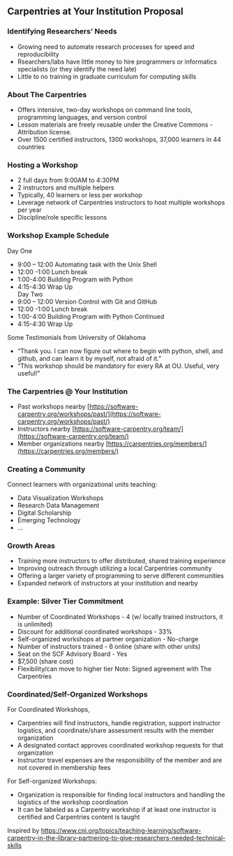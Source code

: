 ## Carpentries at Your Institution Proposal

### Identifying Researchers’ Needs 
* Growing need to automate research processes for speed and reproducibility
* Rsearchers/labs have little money to hire programmers or informatics specialists (or they identify the need late)
* Little to no training in graduate curriculum for computing skills

### About The Carpentries
* Offers intensive, two-day workshops on command line tools, programming languages, and version control
* Lesson materials are freely reusable under the Creative Commons - Attribution license.
* Over 1500 certified instructors, 1300 workshops, 37,000 learners in 44 countries

### Hosting a Workshop
* 2 full days from 9:00AM to 4:30PM
* 2 instructors and multiple helpers
* Typically, 40 learners or less per workshop
* Leverage network of Carpentries instructors to host multiple workshops per year
* Discipline/role specific lessons
 
### Workshop Example Schedule
Day One
* 9:00 – 12:00 Automating task with the Unix Shell
* 12:00 -1:00 Lunch break
* 1:00-4:00 Building Program with Python
* 4:15-4:30 Wrap Up  
Day Two
* 9:00 – 12:00 Version Control with Git and GitHub
* 12:00 -1:00 Lunch break
* 1:00-4:00 Building Program with Python Continued
* 4:15-4:30 Wrap Up
 
Some Testimonials from University of Oklahoma
* “Thank you. I can now figure out where to begin with python, shell, and github, and can learn it by myself, not afraid of it.”
* “This workshop should be mandatory for every RA at OU. Useful, very useful!”
 
### The Carpentries @ Your Institution
* Past workshops nearby [https://software-carpentry.org/workshops/past/](https://software-carpentry.org/workshops/past/)
* Instructors nearby [https://software-carpentry.org/team/](https://software-carpentry.org/team/)
* Member organizations nearby [https://carpentries.org/members/](https://carpentries.org/members/)
   
### Creating a Community
Connect learners with organizational units teaching:
* Data Visualization Workshops
* Research Data Management
* Digital Scholarship
* Emerging Technology
* ...
 
### Growth Areas
* Training more instructors to offer distributed, shared training experience
* Improving outreach through utilizing a local Carpentries community
* Offering a larger variety of programming to serve different communities
* Expanded network of instructors at your institution and nearby
 
###  Example: Silver Tier Commitment
* Number of Coordinated Workshops - 4 (w/ locally trained instructors, it is unlimited)
* Discount for additional coordinated workshops - 33%
* Self-organized workshops at partner organization - No-charge
* Number of instructors trained - 6 online (share with other units)
* Seat on the SCF Advisory Board - Yes
* $7,500 (share cost)
* Flexibility/can move to higher tier
Note: Signed agreement with The Carpentries
   
### Coordinated/Self-Organized Workshops
For Coordinated Workshops,
* Carpentries will find instructors, handle registration, support instructor logistics, and coordinate/share assessment results 
with the member organization
* A designated contact approves coordinated workshop requests for that organization 
* Instructor travel expenses are the responsibility of the member and are not covered in membership fees

For Self-organized Workshops:
* Organization is responsible for finding local instructors and handling the logistics of the workshop coordination 
* It can be labeled as a Carpentry workshop if at least one instructor is certified and Carpentries content is taught
 
Inspired by https://www.cni.org/topics/teaching-learning/software-carpentry-in-the-library-partnering-to-give-researchers-needed-technical-skills
 
